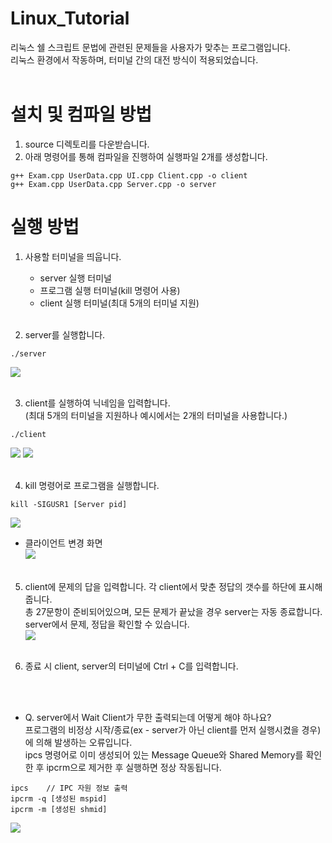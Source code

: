 # Linux_Tutorial
리눅스 쉘 스크립트 문법에 관련된 문제들을 사용자가 맞추는 프로그램입니다.  
리눅스 환경에서 작동하며, 터미널 간의 대전 방식이 적용되었습니다.
<br><br>

# 설치 및 컴파일 방법
1. source 디렉토리를 다운받습니다.
2. 아래 명령어를 통해 컴파일을 진행하여 실행파일 2개를 생성합니다.
```
g++ Exam.cpp UserData.cpp UI.cpp Client.cpp -o client
g++ Exam.cpp UserData.cpp Server.cpp -o server
```

# 실행 방법
1. 사용할 터미널을 띄웁니다.
	* server 실행 터미널
	* 프로그램 실행 터미널(kill 명령어 사용)
	* client 실행 터미널(최대 5개의 터미널 지원)
<br><br>

2. server를 실행합니다.
```
./server
```
<img src="https://user-images.githubusercontent.com/65950455/101773964-d3a1d700-3b30-11eb-8fc3-7a344eb38a28.PNG"></img>
<br><br>

3. client를 실행하여 닉네임을 입력합니다.  
(최대 5개의 터미널을 지원하나 예시에서는 2개의 터미널을 사용합니다.)
```
./client
```
<img src="https://user-images.githubusercontent.com/65950455/101772342-976d7700-3b2e-11eb-9ef2-10c6ebd33949.PNG"></img>
<img src="https://user-images.githubusercontent.com/65950455/101772355-99cfd100-3b2e-11eb-896e-022d2aa657c9.PNG"></img>
<br><br>

4. kill 명령어로 프로그램을 실행합니다.
```
kill -SIGUSR1 [Server pid]
```
<img src="https://user-images.githubusercontent.com/65950455/101774359-56c32d00-3b31-11eb-8c0b-32bf91fead03.PNG"></img>
- 클라이언트 변경 화면  
<img src="https://user-images.githubusercontent.com/65950455/101774657-c0433b80-3b31-11eb-9c49-19e2c3976399.PNG"></img>
<br><br>

5. client에 문제의 답을 입력합니다.
각 client에서 맞춘 정답의 갯수를 하단에 표시해줍니다.  
총 27문항이 준비되어있으며, 모든 문제가 끝났을 경우 server는 자동 종료합니다.  
server에서 문제, 정답을 확인할 수 있습니다.  
<img src="https://user-images.githubusercontent.com/65950455/101775330-a6562880-3b32-11eb-9129-4866d0c46f4d.PNG"></img>
<br><br>

6. 종료 시 client, server의 터미널에 Ctrl + C를 입력합니다.

<br><br>

* Q. server에서 Wait Client가 무한 출력되는데 어떻게 해야 하나요?  
프로그램의 비정상 시작/종료(ex - server가 아닌 client를 먼저 실행시켰을 경우)에 의해 발생하는 오류입니다.  
ipcs 명령어로 이미 생성되어 있는 Message Queue와 Shared Memory를 확인한 후
ipcrm으로 제거한 후 실행하면 정상 작동됩니다.
```
ipcs	// IPC 자원 정보 출력
ipcrm -q [생성된 mspid]
ipcrm -m [생성된 shmid]
```
<img src="https://user-images.githubusercontent.com/65950455/101779541-c2f55f00-3b38-11eb-9b21-a803869d7e54.PNG"></img>
